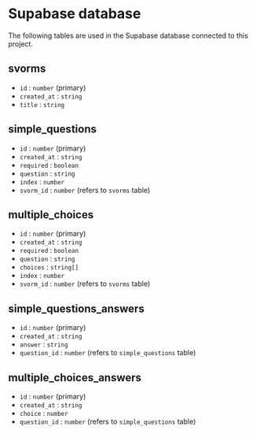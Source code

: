 # Supabase database

The following tables are used in the Supabase database connected to this project.

## svorms

- `id` : `number` (primary)
- `created_at` : `string`
- `title` : `string`

## simple_questions

- `id` : `number` (primary)
- `created_at` : `string`
- `required` : `boolean`
- `question` : `string`
- `index` : `number`
- `svorm_id` : `number` (refers to `svorms` table)

## multiple_choices

- `id` : `number` (primary)
- `created_at` : `string`
- `required` : `boolean`
- `question` : `string`
- `choices` : `string[]`
- `index` : `number`
- `svorm_id` : `number` (refers to `svorms` table)

## simple_questions_answers

- `id` : `number` (primary)
- `created_at` : `string`
- `answer` : `string`
- `question_id` : `number` (refers to `simple_questions` table)

## multiple_choices_answers

- `id` : `number` (primary)
- `created_at` : `string`
- `choice` : `number`
- `question_id` : `number` (refers to `simple_questions` table)
